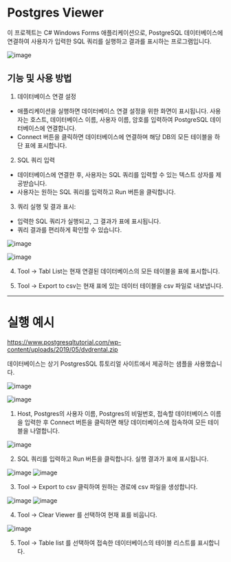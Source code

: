 # Postgres Viewer

이 프로젝트는 C# Windows Forms 애플리케이션으로, PostgreSQL 데이터베이스에 연결하여 사용자가 입력한 SQL 쿼리를 실행하고 결과를 표시하는 프로그램입니다.


![image](https://github.com/Yuhyeingjoo/PostgresViewer/assets/54518241/2bfbeb59-e180-4ef5-b731-04b0240e863a)



## 기능 및 사용 방법

1. 데이터베이스 연결 설정

- 애플리케이션을 실행하면 데이터베이스 연결 설정을 위한 화면이 표시됩니다.
사용자는 호스트, 데이터베이스 이름, 사용자 이름, 암호를 입력하여 PostgreSQL 데이터베이스에 연결합니다.
- Connect 버튼을 클릭하면 데이터베이스에 연결하며 해당 DB의 모든 테이블을 하단 표에 표시합니다.

2. SQL 쿼리 입력

- 데이터베이스에 연결한 후, 사용자는 SQL 쿼리를 입력할 수 있는 텍스트 상자를 제공받습니다.
- 사용자는 원하는 SQL 쿼리를 입력하고 Run 버튼을 클릭합니다.

3. 쿼리 실행 및 결과 표시:

- 입력한 SQL 쿼리가 실행되고, 그 결과가 표에 표시됩니다.
- 쿼리 결과를 편리하게 확인할 수 있습니다.

![image](https://github.com/Yuhyeingjoo/PostgresViewer/assets/54518241/ee28a400-e1e8-4ec4-b332-65eb2cf34cf8)

![image](https://github.com/Yuhyeingjoo/Postgres-/assets/54518241/bbcc36c2-8cee-466b-9313-f180fbd9fbee)

4. Tool -> Tabl List는 현재 연결된 데이터베이스의 모든 테이블을 표에 표시합니다.

5. Tool -> Export to csv는 현재 표에 있는 데이터 테이블을 csv 파일로 내보냅니다.





---


# 실행 예시
https://www.postgresqltutorial.com/wp-content/uploads/2019/05/dvdrental.zip

데이터베이스는 상기 PostgresSQL 튜토리얼 사이트에서 제공하는 샘플을 사용했습니다.


![image](https://github.com/Yuhyeingjoo/PostgresViewer/assets/54518241/1eaa5e5b-04c6-4ca5-9387-ed40dc27fe7e)

![image](https://github.com/Yuhyeingjoo/Postgres-/assets/54518241/7b4b7bd9-e5aa-494a-91a3-9b2c2755e00e)

1. Host, Postgres의 사용자 이름, Postgres의 비밀번호, 접속할 데이터베이스 이름을 입력한 후 Connect 버튼을 클릭하면 해당 데이터베이스에 접속하여 모든 테이블을 나열합니다.



![image](https://github.com/Yuhyeingjoo/Postgres-/assets/54518241/7f0a1a7b-d164-4084-bdb8-bdf6c82c1de0)

2. SQL 쿼리를 입력하고 Run 버튼을 클릭합니다. 실행 결과가 표에 표시됩니다.



![image](https://github.com/Yuhyeingjoo/Postgres-/assets/54518241/dd3acbfc-420a-4d50-80c6-61eeed99f4e2)
![image](https://github.com/Yuhyeingjoo/Postgres-/assets/54518241/6fe64cd4-0672-4b3a-8e79-f1a9b245ab4b)

3. Tool -> Export to csv 클릭하여 원하는 경로에 csv 파일을 생성합니다.


![image](https://github.com/Yuhyeingjoo/Postgres-/assets/54518241/f90962b9-830c-4bd7-aa71-11963c19ff8a)
![image](https://github.com/Yuhyeingjoo/Postgres-/assets/54518241/57f5bb4d-7e51-4f29-897a-f428cef326ce)

4. Tool -> Clear Viewer 를 선택하여 현재 표를 비웁니다.


![image](https://github.com/Yuhyeingjoo/Postgres-/assets/54518241/12579693-4065-46a6-b7c5-28d2bb2c3a3e)

5.  Tool -> Table list 를 선택하여 접속한 데이터베이스의 테이블 리스트를 표시합니다. 
